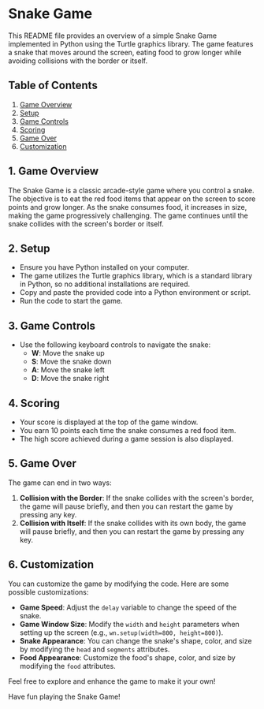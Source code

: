 # Snake Game
This README file provides an overview of a simple Snake Game implemented in Python using the Turtle graphics library. The game features a snake that moves around the screen, eating food to grow longer while avoiding collisions with the border or itself.

## Table of Contents
1. [Game Overview](#game-overview)
2. [Setup](#setup)
3. [Game Controls](#game-controls)
4. [Scoring](#scoring)
5. [Game Over](#game-over)
6. [Customization](#customization)

## 1. Game Overview
The Snake Game is a classic arcade-style game where you control a snake. The objective is to eat the red food items that appear on the screen to score points and grow longer. As the snake consumes food, it increases in size, making the game progressively challenging. The game continues until the snake collides with the screen's border or itself.

## 2. Setup
- Ensure you have Python installed on your computer.
- The game utilizes the Turtle graphics library, which is a standard library in Python, so no additional installations are required.
- Copy and paste the provided code into a Python environment or script.
- Run the code to start the game.

## 3. Game Controls
- Use the following keyboard controls to navigate the snake:
  - **W**: Move the snake up
  - **S**: Move the snake down
  - **A**: Move the snake left
  - **D**: Move the snake right

## 4. Scoring
- Your score is displayed at the top of the game window.
- You earn 10 points each time the snake consumes a red food item.
- The high score achieved during a game session is also displayed.

## 5. Game Over
The game can end in two ways:
1. **Collision with the Border**: If the snake collides with the screen's border, the game will pause briefly, and then you can restart the game by pressing any key.
2. **Collision with Itself**: If the snake collides with its own body, the game will pause briefly, and then you can restart the game by pressing any key.

## 6. Customization
You can customize the game by modifying the code. Here are some possible customizations:
- **Game Speed**: Adjust the `delay` variable to change the speed of the snake.
- **Game Window Size**: Modify the `width` and `height` parameters when setting up the screen (e.g., `wn.setup(width=800, height=800)`).
- **Snake Appearance**: You can change the snake's shape, color, and size by modifying the `head` and `segments` attributes.
- **Food Appearance**: Customize the food's shape, color, and size by modifying the `food` attributes.

Feel free to explore and enhance the game to make it your own!

Have fun playing the Snake Game!
  
